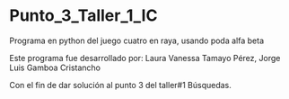 # Punto_3_Taller_1_IC
Programa en python del juego cuatro en raya, usando poda alfa beta

Este programa fue desarrollado por: Laura Vanessa Tamayo Pérez, Jorge Luis Gamboa Cristancho

Con el fin de dar solución al punto 3 del taller#1 Búsquedas.
